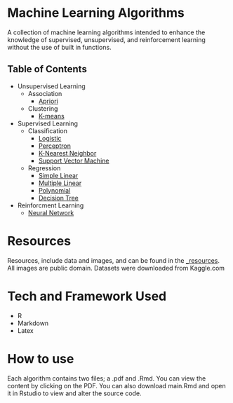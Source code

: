 # Machine Learning Algorithms

<p>
A collection of machine learning algorithms intended to enhance the knowledge of supervised, unsupervised, and reinforcement learning without the use of built in functions.
</p>

## Table of Contents
- Unsupervised Learning <br>
    + Association <br> 
        - [Apriori]() <br>
    + Clustering
        - [K-means]() <br>
- Supervised Learning <br>
  + Classification <br> 
    - [Logistic]() <br>
    - [Perceptron]() <br>
    - [K-Nearest Neighbor]() <br>
    - [Support Vector Machine]() <br>
  + Regression
    - [Simple Linear]() <br>
    - [Multiple Linear]() <br>
    - [Polynomial]() <br>
    - [Decision Tree]() <br>
- Reinforcment Learning <br>
    - [Neural Network]() <br>


# Resources
Resources, include data and images, and can be found in the [ _resources](). All images are public domain. Datasets were downloaded from Kaggle.com


# Tech and Framework Used
- R
- Markdown
- Latex

# How to use
Each algorithm contains two files; a .pdf and .Rmd. You can view the content by clicking on the PDF. You can also download main.Rmd and open it in Rstudio to view and alter the source code.

